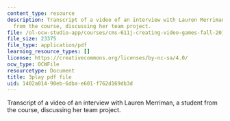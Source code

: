 ```yaml
---
content_type: resource
description: Transcript of a video of an interview with Lauren Merriman, a student
  from the course, discussing her team project.
file: /ol-ocw-studio-app/courses/cms-611j-creating-video-games-fall-2014/1402a01490eb6dbae601f762d169db3d_Od21y3eAwUo.pdf
file_size: 23375
file_type: application/pdf
learning_resource_types: []
license: https://creativecommons.org/licenses/by-nc-sa/4.0/
ocw_type: OCWFile
resourcetype: Document
title: 3play pdf file
uid: 1402a014-90eb-6dba-e601-f762d169db3d
---
```

Transcript of a video of an interview with Lauren Merriman, a student from the course, discussing her team project.